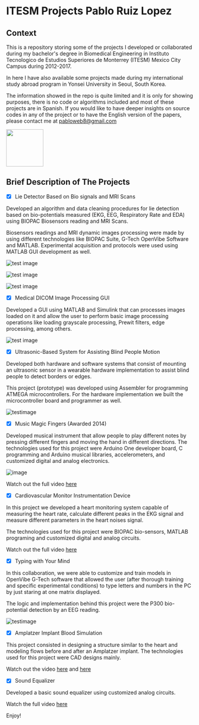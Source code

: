 # ITESM Projects Pablo Ruiz Lopez

## Context

This is a repository storing some of the projects I developed or collaborated during my bachelor's degree in Biomedical Engineering in Instituto Tecnologico de Estudios Superiores de Monterrey (ITESM) Mexico City Campus during 2012-2017. 

In here I have also available some projects made during my international study abroad program in Yonsei University in Seoul, South Korea. 

The information showed in the repo is quite limited and it is only for showing purposes, there is no code or algorithms included and most of these projects are in Spanish. If you would like to have deeper insights on source codes in any of the project or to have the English version of the papers, please contact me at pabloweb8@gmail.com

<img src="https://github.com/pablo-git8/ITESM-Projects/blob/main/Images/LD.jpeg" width="100" height="100">

## Brief Description of The Projects

- [x] Lie Detector Based on Bio signals and MRI Scans

Developed an algorithm and data cleaning procedures for lie detection based on bio-potentials measured (EKG, EEG, Respiratory Rate and EDA) using BIOPAC Biosensors reading and MRI Scans. 

Biosensors readings and MRI dynamic images processing were made by using different technologies like BIOPAC Suite, G-Tech OpenVibe Software and MATLAB. Experimental acquisition and protocols were used using MATLAB GUI development as well.

![test image](https://github.com/pablo-git8/ITESM-Projects/blob/main/Images/MRI.jpeg)

![test image](https://github.com/pablo-git8/ITESM-Projects/blob/main/Images/LD1.jpeg)

![test image](https://github.com/pablo-git8/ITESM-Projects/blob/main/Images/LD2.jpeg)

- [x] Medical DICOM Image Processing GUI

Developed a GUI using MATLAB and Simulink that can processes images loaded on it and allow the user to perform basic image processing operations like loading grayscale processing, Prewit filters, edge processing, among others. 

![test image](https://github.com/pablo-git8/ITESM-Projects/blob/main/Images/MGUI.jpg)

- [x] Ultrasonic-Based System for Assisting Blind People Motion

Developed both hardware and software systems that consist of mounting an ultrasonic sensor in a wearable hardware implementation to assist blind people to detect borders or edges. 

This project (prototype) was developed using Assembler for programming ATMEGA microcontrollers. For the hardware implementation we built the microcontroller board and programmer as well.

![testimage](https://github.com/pablo-git8/ITESM-Projects/blob/main/Images/BPA.png)

- [x] Music Magic Fingers (Awarded 2014)

Developed musical instrument that allow people to play different notes by pressing different fingers and moving the hand in different directions. The technologies used for this project were Arduino One developer board, C programming and Arduino musical libraries, accelerometers, and customized digital and analog electronics.

![image](https://github.com/pablo-git8/ITESM-Projects/blob/main/Images/MMG.jpg)

Watch out the full video [here](https://www.youtube.com/watch?v=HAsGWOJJp3k) 

- [x] Cardiovascular Monitor Instrumentation Device

In this project we developed a heart monitoring system capable of measuring the heart rate, calculate different peaks in the EKG signal and measure different parameters in the heart noises signal.

The technologies used for this project were BIOPAC bio-sensors, MATLAB programing and customized digital and analog circuits.

Watch out the full video [here](https://www.youtube.com/watch?v=KNpJoUMLRsY)

- [x] Typing with Your Mind

In this collaboration, we were able to customize and train models in OpenVibe G-Tech software that allowed the user (after thorough training and specific experimental conditions) to type letters and numbers in the PC by just staring at one matrix displayed. 

The logic and implementation behind this project were the P300 bio-potential detection by an EEG reading.

![testimage]()

- [x] Amplatzer Implant Blood Simulation

This project consisted in designing a structure similar to the heart and modeling flows before and after an Amplatzer implant. The technologies used for this project were CAD designs mainly.

Watch out the video [here](https://www.youtube.com/watch?v=6OjiRnmKhGo) and [here](https://www.youtube.com/watch?v=mZ9fY0E-GO8)

- [x] Sound Equalizer

Developed a basic sound equalizer using customized analog circuits. 

Watch the full video [here](https://www.youtube.com/watch?v=jEPQHnrXVt4)

Enjoy!
